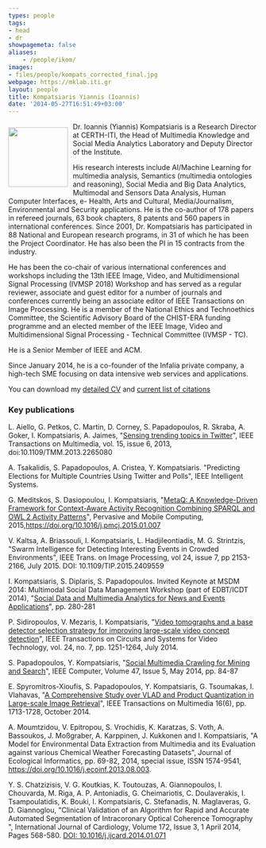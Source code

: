```yaml
---
types: people
tags:
- head
- dr
showpagemeta: false
aliases:
    - /people/ikom/
images:
- files/people/kompats_corrected_final.jpg
webpage: https://mklab.iti.gr
layout: people
title: Kompatsiaris Yiannis (Ioannis)
date: '2014-05-27T16:51:49+03:00'
---
```

<img src="https://mklab.iti.gr/files/people/kompats_corrected_final.jpg" style="width:120px;float:left;margin: 10px 10px 10px 0;">

Dr. Ioannis (Yiannis) Kompatsiaris is a Research Director at CERTH-ITI, the Head of Multimedia Knowledge and Social Media Analytics Laboratory and Deputy Director of the Institute. 

His research interests include ΑΙ/Machine Learning for multimedia analysis, Semantics (multimedia ontologies and reasoning), Social Media and Big Data Analytics, Multimodal and Sensors Data Analysis, Human Computer Interfaces, e- Health, Arts and Cultural, Media/Journalism, Environmental and Security applications. He is the co-author of 178 papers in refereed journals, 63 book chapters, 8 patents and 560 papers in international conferences. Since 2001, Dr. Kompatsiaris has participated in 88 National and European research programs, in 31 of which he has been the Project Coordinator. He has also been the PI in 15 contracts from the industry. 

He has been the co-chair of various international conferences and workshops including the 13th IEEE Image, Video, and Multidimensional Signal Processing (IVMSP 2018) Workshop and has served as a regular reviewer, associate and guest editor for a number of journals and conferences currently being an associate editor of IEEE Transactions on Image Processing. He is a member of the National Ethics and Technoethics Committee, the Scientific Advisory Board of the CHIST-ERA funding programme and an elected member of the IEEE Image, Video and Multidimensional Signal Processing - Technical Committee (IVMSP - TC). 

He is a Senior Member of IEEE and ACM.  

Since January 2014, he is a co-founder of the Infalia private company, a high-tech SME focusing on data intensive web services and applications.

You can download my [detailed CV](https://mklab.iti.gr/files/ikom/Ioannis_Kompatsiaris_CV_EN.pdf) and [current list of citations](https://mklab.iti.gr/files/ikom/Kompatsiaris_CV_CITATIONS.pdf)

### Key publications

<p>L. Aiello, G. Petkos, C. Martin, D. Corney, S. Papadopoulos, R. Skraba, A. Goker, I. Kompatsiaris, A. Jaimes, "<a href="http://ieeexplore.ieee.org/xpl/articleDetails.jsp?arnumber=6525357">Sensing trending topics in Twitter</a>", IEEE Transactions on Multimedia, vol. 15, issue 6, 2013, doi:10.1109/TMM.2013.2265080</p>

A. Tsakalidis, S. Papadopoulos, A. Cristea, Y. Kompatsiaris. "Predicting Elections for Multiple Countries Using Twitter and Polls", IEEE Intelligent Systems.

G. Meditskos, S. Dasiopoulou, I. Kompatsiaris, "<a href="https://doi.org/10.1016/j.pmcj.2015.01.007">MetaQ: A Knowledge-Driven Framework for Context-Aware Activity Recognition Combining SPARQL and OWL 2 Activity Patterns</a>", Pervasive and Mobile Computing, 2015,https://doi.org/10.1016/j.pmcj.2015.01.007

V. Kaltsa, A. Briassouli, I. Kompatsiaris, L. Hadjileontiadis, M. G. Strintzis, "Swarm Intelligence for Detecting Interesting Events in Crowded Environments", IEEE Trans. on Image Processing, vol 24, issue 7, pp 2153-2166, July 2015. DOI: 10.1109/TIP.2015.2409559

I. Kompatsiaris, S. Diplaris, S. Papadopoulos. Invited Keynote at MSDM 2014: Multimodal Social Data Management Workshop (part of EDBT/ICDT 2014), "<a href="/files/papers/MSDM2014 submission-kompatsiaris.pdf">Social Data and Multimedia Analytics for News and Events Applications</a>", pp. 280-281

P. Sidiropoulos, V. Mezaris, I. Kompatsiaris, "<a href="http://ieeexplore.ieee.org/xpl/articleDetails.jsp?arnumber=6727470">Video tomographs and a base detector selection strategy for improving large-scale video concept detection</a>", IEEE Transactions on Circuits and Systems for Video Technology, vol. 24, no. 7, pp. 1251-1264, July 2014.<a href="http://www.iti.gr/~bmezaris/publications/csvt14_preprint.pdf"><img alt="" src="/files/pdf/pdf.png"/></a>

S. Papadopoulos, Y. Kompatsiaris, "<a href="http://ieeexplore.ieee.org/xpl/articleDetails.jsp?arnumber=6818959">Social Multimedia Crawling for Mining and Search</a>", IEEE Computer, Volume 47, Issue 5, May 2014, pp. 84-87

E. Spyromitros-Xioufis, S. Papadopoulos, Y. Kompatsiaris, G. Tsoumakas, I. Vlahavas, "<a href="http://ieeexplore.ieee.org/xpls/abs_all.jsp?arnumber=6847226&tag=1">A Comprehensive Study over VLAD and Product Quantization in Large-scale Image Retrieval</a>", IEEE Transactions on Multimedia 16(6), pp. 1713-1728, October 2014.

A. Moumtzidou, V. Epitropou, S. Vrochidis, K. Karatzas, S. Voth, A. Bassoukos, J. Moßgraber, A. Karppinen, J. Kukkonen and I. Kompatsiaris, &quot;A Model for Environmental Data Extraction from Multimedia and its Evaluation against various Chemical Weather Forecasting Datasets&quot;, Journal of Ecological Informatics, pp. 69-82, 2014, special issue, ISSN 1574-9541, https://doi.org/10.1016/j.ecoinf.2013.08.003.

Y. S. Chatzizisis, V. G. Koutkias, K. Toutouzas, A. Giannopoulos, I. Chouvarda, M. Riga, A. P. Antoniadis, G. Cheimariotis, C. Doulaverakis, I. Tsampoulatidis, K. Bouki, I. Kompatsiaris, C. Stefanadis, N. Maglaveras, G. D. Giannoglou, &quot;Clinical Validation of an Algorithm for Rapid and Accurate Automated Segmentation of Intracoronary Optical Coherence Tomography &quot;, International Journal of Cardiology, Volume 172, Issue 3, 1 April 2014, Pages 568-580. <a href="https://doi.org/10.1016/j.ijcard.2014.01.071">DOI: 10.1016/j.ijcard.2014.01.071</a>
